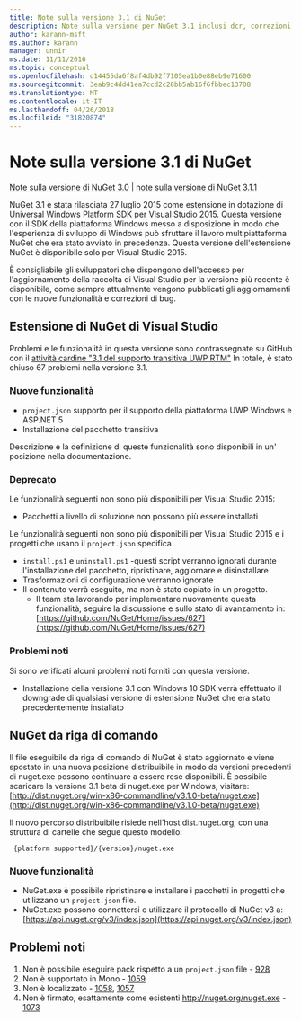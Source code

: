 ```yaml
---
title: Note sulla versione 3.1 di NuGet
description: Note sulla versione per NuGet 3.1 inclusi dcr, correzioni di bug, le funzionalità aggiunte e problemi noti.
author: karann-msft
ms.author: karann
manager: unnir
ms.date: 11/11/2016
ms.topic: conceptual
ms.openlocfilehash: d14455da6f8af4db92f7105ea1b0e88eb9e71600
ms.sourcegitcommit: 3eab9c4dd41ea7ccd2c28bb5ab16f6fbbec13708
ms.translationtype: MT
ms.contentlocale: it-IT
ms.lasthandoff: 04/26/2018
ms.locfileid: "31820874"
---
```

# <a name="nuget-31-release-notes"></a>Note sulla versione 3.1 di NuGet

[Note sulla versione di NuGet 3.0](../release-notes/nuget-3.0.0.md) | [note sulla versione di NuGet 3.1.1](../release-notes/nuget-3.1.1.md)

NuGet 3.1 è stata rilasciata 27 luglio 2015 come estensione in dotazione di Universal Windows Platform SDK per Visual Studio 2015. Questa versione con il SDK della piattaforma Windows messo a disposizione in modo che l'esperienza di sviluppo di Windows può sfruttare il lavoro multipiattaforma NuGet che era stato avviato in precedenza. Questa versione dell'estensione NuGet è disponibile solo per Visual Studio 2015.

È consigliabile gli sviluppatori che dispongono dell'accesso per l'aggiornamento della raccolta di Visual Studio per la versione più recente è disponibile, come sempre attualmente vengono pubblicati gli aggiornamenti con le nuove funzionalità e correzioni di bug.

## <a name="nuget-visual-studio-extension"></a>Estensione di NuGet di Visual Studio

Problemi e le funzionalità in questa versione sono contrassegnate su GitHub con il [attività cardine "3.1 del supporto transitiva UWP RTM"](https://github.com/NuGet/Home/issues?utf8=%E2%9C%93&q=is%3Aclosed+milestone%3A%223.1+RTM+UWP+transitive+support%22+) In totale, è stato chiuso 67 problemi nella versione 3.1.

### <a name="new-features"></a>Nuove funzionalità

* `project.json` supporto per il supporto della piattaforma UWP Windows e ASP.NET 5
* Installazione del pacchetto transitiva

Descrizione e la definizione di queste funzionalità sono disponibili in un' posizione nella documentazione.

### <a name="deprecated"></a>Deprecato

Le funzionalità seguenti non sono più disponibili per Visual Studio 2015:

* Pacchetti a livello di soluzione non possono più essere installati

Le funzionalità seguenti non sono più disponibili per Visual Studio 2015 e i progetti che usano il `project.json` specifica

* `install.ps1` e `uninstall.ps1` -questi script verranno ignorati durante l'installazione del pacchetto, ripristinare, aggiornare e disinstallare
* Trasformazioni di configurazione verranno ignorate
* Il contenuto verrà eseguito, ma non è stato copiato in un progetto.
    * Il team sta lavorando per implementare nuovamente questa funzionalità, seguire la discussione e sullo stato di avanzamento in: [https://github.com/NuGet/Home/issues/627](https://github.com/NuGet/Home/issues/627)


### <a name="known-issues"></a>Problemi noti

Si sono verificati alcuni problemi noti forniti con questa versione.

* Installazione della versione 3.1 con Windows 10 SDK verrà effettuato il downgrade di qualsiasi versione di estensione NuGet che era stato precedentemente installato

## <a name="nuget-command-line"></a>NuGet da riga di comando

Il file eseguibile da riga di comando di NuGet è stato aggiornato e viene spostato in una nuova posizione distribuibile in modo da versioni precedenti di nuget.exe possono continuare a essere rese disponibili.  È possibile scaricare la versione 3.1 beta di nuget.exe per Windows, visitare: [http://dist.nuget.org/win-x86-commandline/v3.1.0-beta/nuget.exe](http://dist.nuget.org/win-x86-commandline/v3.1.0-beta/nuget.exe)

Il nuovo percorso distribuibile risiede nell'host dist.nuget.org, con una struttura di cartelle che segue questo modello:

     {platform supported}/{version}/nuget.exe

### <a name="new-features"></a>Nuove funzionalità

* NuGet.exe è possibile ripristinare e installare i pacchetti in progetti che utilizzano un `project.json` file.
* NuGet.exe possono connettersi e utilizzare il protocollo di NuGet v3 a: [https://api.nuget.org/v3/index.json](https://api.nuget.org/v3/index.json)

## <a name="known-issues"></a>Problemi noti ##

1.    Non è possibile eseguire pack rispetto a un `project.json` file - [928](https://github.com/NuGet/Home/issues/928)
2.    Non è supportato in Mono - [1059](https://github.com/NuGet/Home/issues/1059)
3.    Non è localizzato - [1058](https://github.com/NuGet/Home/issues/1058), [1057](https://github.com/NuGet/Home/issues/1057)
4.    Non è firmato, esattamente come esistenti http://nuget.org/nuget.exe - [1073](https://github.com/NuGet/Home/issues/1073)
